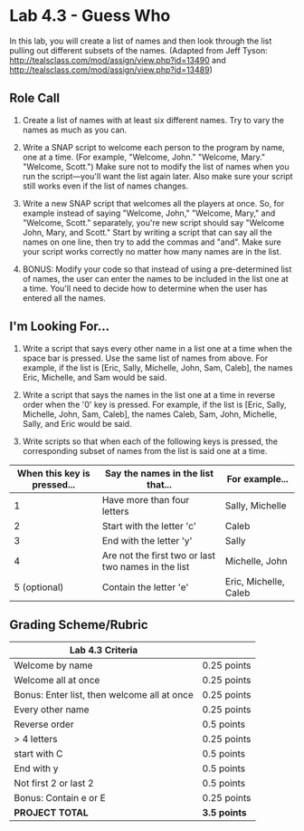 <!--- REVISED -->
# Lab 4.3 - Guess Who

In this lab, you will create a list of names and then look through the list pulling out different subsets of the names.  (Adapted from Jeff Tyson: <http://tealsclass.com/mod/assign/view.php?id=13490> and <http://tealsclass.com/mod/assign/view.php?id=13489>) 

## Role Call

1.  Create a list of names with at least six different names.  Try to vary the names as much as you can.

2.  Write a SNAP script to welcome each person to the program by name, one at a time.  (For example, "Welcome, John."  "Welcome, Mary."  "Welcome, Scott.")  Make sure not to modify the list of names when you run the script—you'll want the list again later.  Also make sure your script still works even if the list of names changes.

3.  Write a new SNAP script that welcomes all the players at once.  So, for example instead of saying "Welcome, John," "Welcome, Mary," and "Welcome, Scott." separately, you're new script should say "Welcome John, Mary, and Scott."  Start by writing a script that can say all the names on one line, then try to add the commas and "and".  Make sure your script works correctly no matter how many names are in the list.

4.  BONUS: Modify your code so that instead of using a pre-determined list of names, the user can enter the names to be included in the list one at a time.  You'll need to decide how to determine when the user has entered all the names.

## I'm Looking For...

1.  Write a script that says every other name in a list one at a time when the space bar is pressed.  Use the same list of names from above.  For example, if the list is [Eric, Sally, Michelle, John, Sam, Caleb], the names Eric, Michelle, and Sam would be said.

2.  Write a script that says the names in the list one at a time in reverse order when the '0' key is pressed.  For example, if the list is [Eric, Sally, Michelle, John, Sam, Caleb], the names Caleb, Sam, John, Michelle, Sally, and Eric would be said.

3.  Write scripts so that when each of the following keys is pressed, the corresponding subset of names from the list is said one at a time.

| When this key is pressed... | Say the names in the list that...                   | For example...        |
| --------------------------- | --------------------------------------------------- | --------------------- |
| 1                           | Have more than four letters                         | Sally, Michelle       |
| 2                           | Start with the letter 'c'                           | Caleb                 |
| 3                           | End with the letter 'y'                             | Sally                 |
| 4                           | Are not the first two or last two names in the list | Michelle, John        |
| 5 (optional)                | Contain the letter 'e'                              | Eric, Michelle, Caleb |

## Grading Scheme/Rubric

| **Lab 4.3 Criteria**                               |                |
| -------------------------------------------------- | -------------- |
| Welcome by name                                    | 0.25 points    |
| Welcome all at once                                | 0.25 points    |
| Bonus: Enter list, then welcome all at once        | 0.25 points    |
| Every other name                                   | 0.25 points    |
| Reverse order                                      | 0.5 points     |
| > 4 letters                                        | 0.25 points    |
| start with C                                       | 0.5 points     |
| End with y                                         | 0.5 points     |
| Not first 2 or last 2                              | 0.5 points     |
| Bonus: Contain e or E                              | 0.25 points    |
| **PROJECT TOTAL**                                  | **3.5 points** |
